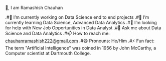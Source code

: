 👋, I am Ramashish Chauhan

.#🔭 I’m currently working on Data Science end to end projects
.#🌱 I’m currently learning Data Science, Advanced Data Analytics
.#🤔 I’m looking for help with New Job Opportunities in Data Analyst
.#💬 Ask me about Data Science and Data Analytics
.#📫 How to reach me: chauhanramashish222@gmail.com
.#😄 Pronouns: He/Him
.#⚡ Fun fact: The term "Artificial Intelligence" was coined in 1956 by John McCarthy, a Computer scientist at Dartmouth College.
